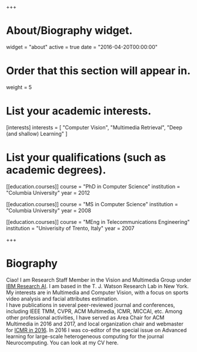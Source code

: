 +++
# About/Biography widget.
widget = "about"
active = true
date = "2016-04-20T00:00:00"

# Order that this section will appear in.
weight = 5

# List your academic interests.
[interests]
  interests = [
    "Computer Vision",
    "Multimedia Retrieval",
    "Deep (and shallow) Learning"
  ]

# List your qualifications (such as academic degrees).
[[education.courses]]
  course = "PhD in Computer Science"
  institution = "Columbia University"
  year = 2012

[[education.courses]]
  course = "MS in Computer Science"
  institution = "Columbia University"
  year = 2008

[[education.courses]]
  course = "MEng in Telecommunications Engineering"
  institution = "Univerisity of Trento, Italy"
  year = 2007
 
+++

# Biography

Ciao! I am Research Staff Member in the Vision and Multimedia Group under [IBM Research AI](https://www.research.ibm.com/ai/). I am based in the T. J. Watson Research Lab in New York. My interests are in Multimedia and Computer Vision, with a focus on sports video analysis and facial attributes estimation.  
I have publications in several peer-reviewed journal and conferences, including IEEE TMM, CVPR, ACM Multimedia, ICMR, MICCAI, etc.
Among other professional activities, I have served as Area Chair for ACM Multimedia in 2016 and 2017, and local organization chair and webmaster for [ICMR in 2016](https://http://www.icmr2016.com).  In 2016 I was co-editor of the special issue on Advanced learning for large-scale heterogeneous computing for the journal Neurocomputing. You can look at my CV here.
